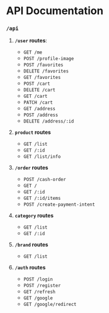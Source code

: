 # API Documentation
### `/api`

1. **`/user` routes**:
    - `GET /me`
    - `POST /profile-image`
    - `POST /favorites`
    - `DELETE /favorites`
    - `GET /favorites`
    - `POST /cart`
    - `DELETE /cart`
    - `GET /cart`
    - `PATCH /cart`
    - `GET /address`
    - `POST /address`
    - `DELETE /address/:id`

2. **`product` routes**
   - `GET /list`
   - `GET /:id`
   - `GET /list/info`

3. **`/order` routes**
   - `POST /cash-order`
   - `GET /`
   - `GET /:id`
   - `GET /:id/items`
   - `POST /create-payment-intent`

4. **`category` routes**
   - `GET /list`
   - `GET /:id`

5. **`/brand` routes**
   - `GET /list`

6. **`/auth` routes**
   - `POST /login`
   - `POST /register`
   - `GET /refresh`
   - `GET /google`
   - `GET /google/redirect`